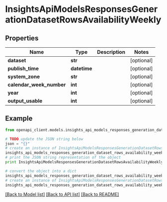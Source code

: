 # InsightsApiModelsResponsesGenerationDatasetRowsAvailabilityWeekly


## Properties
Name | Type | Description | Notes
------------ | ------------- | ------------- | -------------
**dataset** | **str** |  | [optional] 
**publish_time** | **datetime** |  | [optional] 
**system_zone** | **str** |  | [optional] 
**calendar_week_number** | **int** |  | [optional] 
**year** | **int** |  | [optional] 
**output_usable** | **int** |  | [optional] 

## Example

```python
from openapi_client.models.insights_api_models_responses_generation_dataset_rows_availability_weekly import InsightsApiModelsResponsesGenerationDatasetRowsAvailabilityWeekly

# TODO update the JSON string below
json = "{}"
# create an instance of InsightsApiModelsResponsesGenerationDatasetRowsAvailabilityWeekly from a JSON string
insights_api_models_responses_generation_dataset_rows_availability_weekly_instance = InsightsApiModelsResponsesGenerationDatasetRowsAvailabilityWeekly.from_json(json)
# print the JSON string representation of the object
print InsightsApiModelsResponsesGenerationDatasetRowsAvailabilityWeekly.to_json()

# convert the object into a dict
insights_api_models_responses_generation_dataset_rows_availability_weekly_dict = insights_api_models_responses_generation_dataset_rows_availability_weekly_instance.to_dict()
# create an instance of InsightsApiModelsResponsesGenerationDatasetRowsAvailabilityWeekly from a dict
insights_api_models_responses_generation_dataset_rows_availability_weekly_form_dict = insights_api_models_responses_generation_dataset_rows_availability_weekly.from_dict(insights_api_models_responses_generation_dataset_rows_availability_weekly_dict)
```
[[Back to Model list]](../README.md#documentation-for-models) [[Back to API list]](../README.md#documentation-for-api-endpoints) [[Back to README]](../README.md)



